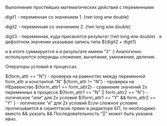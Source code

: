 Выполнение простейших математических действий с переменными

digit1 - переменная со значением 1. (тип long или double)

digit2 - переменная со значением 2. (тип long или double)

digit3 - переменная, куда присвоится результат (тип long или double) . в дефолтном значении указываю запись типа ${digit2 + digit1}

и в итоге суммируется и в результате имеем “3” :) Аналогично используются операнды сложения, вычитания, умножения, деления.

Операторы условий в процессах.

${form_attr == "N"} - проверка на равенство между переменной form_attr и константой "N"
${form_attr != "N"} - проверка на НЕравенство
${form_attr1 == form_attr2} - сравнение значений 2х переменных в процессе
${form_attr1 == "N" || form_attr2 == "N"} - логическое “или” для 2х условий
${form_attr1 == "Y" && form_attr2 == "Y" } - логические “и” для 2х условий
Если сложное условие прописывается в скрипттаске прямо в редакторе БП, то необходимо вместо && указать && Последовательность “||” может быть указана явно.
